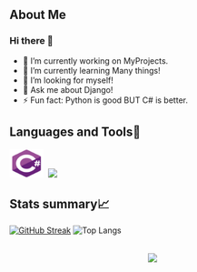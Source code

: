 
<!-- <div id="header" align="center">
<img src="https://media.giphy.com/media/M9gbBd9nbDrOTu1Mqx/giphy.gif" width="100"/>
</div> -->

## About Me

### Hi there 👋

- 🔭 I’m currently working on MyProjects.
- 🌱 I’m currently learning Many things!
- 🤔 I’m looking for myself!
- 💬 Ask me about Django!
- ⚡ Fun fact: Python is good BUT C# is better.
<!-- - 📫 How to reach me:  -->

## Languages and Tools🎸

<p align="left">
  <img src="https://github.com/devicons/devicon/blob/master/icons/csharp/csharp-original.svg" width="60" height="50"/>&nbsp;
  <a href="https://skillicons.dev">
    <img src="https://skillicons.dev/icons?i=python,django,html,css,js,arduino,jquery,dotnet,visualstudio,vscode,pycharm,atom,git,gitlab,github&perline=3" />
  </a>
</p>


## Stats summary📈

<a href="https://git.io/streak-stats"><img src="https://streak-stats.demolab.com?user=Amir10t&theme=neon" alt="GitHub Streak" /></a>
![Top Langs](https://github-readme-stats.vercel.app/api/top-langs/?username=Amir10t&hide_progress=false&layout=compact)<br>
<!-- <img width="48%" src="https://github-readme-stats.vercel.app/api?username=Amir10t&show_icons=true&theme=dracula&title_color=ff8000&text_color=ffffff&bg_color=6a6a6a&locale=en&hide_border=true" alt="Amir" style="margin-left:2px"/><br>


<!-- ## My Abilities ⚡
<div id="badges">
  <img src="https://img.shields.io/badge/Python-blue?style=for-the-badge&logo=Python&logoColor=white"/>
  <img src="https://img.shields.io/badge/CSharp-purple?style=for-the-badge&logo=CSharp&logoColor=white"/>
  <img src="https://img.shields.io/badge/Django-darkgreen?style=for-the-badge&logo=Django&logoColor=white"/>
<!--   <img src="https://img.shields.io/badge/DotNet-darkblue?style=for-the-badge&logo=DotNet&logoColor=white" alt="DotNet Badge"/> -->
<!--   <img src="https://img.shields.io/badge/Arduino-lightblue?style=for-the-badge&logo=Arduino&logoColor=white" alt="Arduino Badge"/> -->
<!--   <img src="https://img.shields.io/badge/HTML-orange?style=for-the-badge&logo=HTML&logoColor=white" alt="HTML Badge"/> -->
<!--   <img src="https://img.shields.io/badge/CSS-blue?style=for-the-badge&logo=CSS&logoColor=white" alt="CSS Badge"/> -->
</div>

##

<div align="center">
  <a>
      <img src="https://komarev.com/ghpvc/?username=Amir10t&label=Profile%20views&color=0e75b6&style=flat" align="center" /> 
  <a/>
</div>
